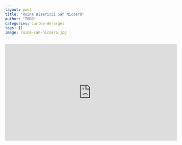 ```yaml
---
layout: post
title: "Ruina Bisericii Sân Nicoară"
author: "TODO"
categories: curtea-de-arges
tags: []
image: ruina-san-nicoara.jpg
---
```


<iframe width="560" height="315" id="test" src="https://www.youtube.com/embed/59666pbFTdo?autoplay=1" title="Voice Your Place Curtea de Argeș - Ruina Bisericii Sân Nicoară" frameborder="0" allow="accelerometer; autoplay; clipboard-write; encrypted-media; gyroscope; picture-in-picture; web-share" allowfullscreen></iframe>
